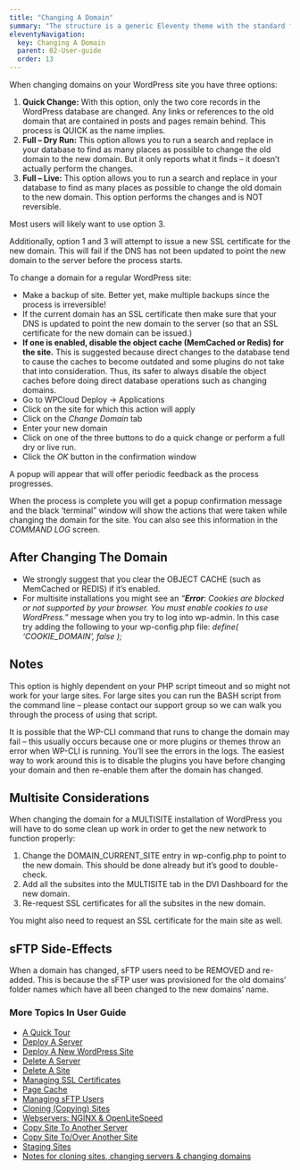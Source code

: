 ```yaml
---
title: "Changing A Domain"
summary: "The structure is a generic Eleventy theme with the standard folder and file names."
eleventyNavigation:
  key: Changing A Domain
  parent: 02-User-guide
  order: 13
---
```

When changing domains on your WordPress site you have three options:

1.  **Quick Change:** With this option, only the two core records in the WordPress database are changed. Any links or references to the old domain that are contained in posts and pages remain behind. This process is QUICK as the name implies.
2.  **Full – Dry Run:** This option allows you to run a search and replace in your database to find as many places as possible to change the old domain to the new domain. But it only reports what it finds – it doesn’t actually perform the changes.
3.  **Full – Live:** This option allows you to run a search and replace in your database to find as many places as possible to change the old domain to the new domain. This option performs the changes and is NOT reversible.

Most users will likely want to use option 3.

Additionally, option 1 and 3 will attempt to issue a new SSL certificate for the new domain. This will fail if the DNS has not been updated to point the new domain to the server before the process starts.

To change a domain for a regular WordPress site:

*  Make a backup of site. Better yet, make multiple backups since the process is irreversible!
*  If the current domain has an SSL certificate then make sure that your DNS is updated to point the new domain to the server (so that an SSL certificate for the new domain can be issued.)
*  **If one is enabled, disable the object cache (MemCached or Redis) for the site.** This is suggested because direct changes to the database tend to cause the caches to become outdated and some plugins do not take that into consideration. Thus, its safer to always disable the object caches before doing direct database operations such as changing domains.
*  Go to WPCloud Deploy → Applications
*  Click on the site for which this action will apply
*  Click on the _Change Domain_ tab
*  Enter your new domain
*  Click on one of the three buttons to do a quick change or perform a full dry or live run.
*  Click the _OK_ button in the confirmation window

A popup will appear that will offer periodic feedback as the process progresses.

When the process is complete you will get a popup confirmation message and the black ‘terminal” window will show the actions that were taken while changing the domain for the site. You can also see this information in the _COMMAND LOG_ screen.

## After Changing The Domain

*  We strongly suggest that you clear the OBJECT CACHE (such as MemCached or REDIS) if it’s enabled.
*  For multisite installations you might see an _“**Error**: Cookies are blocked or not supported by your browser. You must enable cookies to use WordPress.”_ message when you try to log into wp-admin. In this case try adding the following to your wp-config.php file: _define( ‘COOKIE\_DOMAIN’, false );_

## Notes

This option is highly dependent on your PHP script timeout and so might not work for your large sites. For large sites you can run the BASH script from the command line – please contact our support group so we can walk you through the process of using that script.

It is possible that the WP-CLI command that runs to change the domain may fail – this usually occurs because one or more plugins or themes throw an error when WP-CLI is running. You’ll see the errors in the logs. The easiest way to work around this is to disable the plugins you have before changing your domain and then re-enable them after the domain has changed.

## Multisite Considerations

When changing the domain for a MULTISITE installation of WordPress you will have to do some clean up work in order to get the new network to function properly:

1.  Change the DOMAIN\_CURRENT\_SITE entry in wp-config.php to point to the new domain. This should be done already but it’s good to double-check.
2.  Add all the subsites into the MULTISITE tab in the DVI Dashboard for the new domain.
3.  Re-request SSL certificates for all the subsites in the new domain.

You might also need to request an SSL certificate for the main site as well.

## sFTP Side-Effects

When a domain has changed, sFTP users need to be REMOVED and re-added. This is because the sFTP user was provisioned for the old domains’ folder names which have all been changed to the new domains’ name.

### More Topics In User Guide

*  [A Quick Tour](https://web.archive.org/web/20240529155621/https://wpclouddeploy.com/documentation/wpcloud-deploy-user-guide/a-quick-tour/)
*  [Deploy A Server](https://web.archive.org/web/20240529155621/https://wpclouddeploy.com/documentation/wpcloud-deploy-user-guide/deploy-a-server/)
*  [Deploy A New WordPress Site](https://web.archive.org/web/20240529155621/https://wpclouddeploy.com/documentation/wpcloud-deploy-user-guide/add-a-new-wordpress-site/)
*  [Delete A Server](https://web.archive.org/web/20240529155621/https://wpclouddeploy.com/documentation/wpcloud-deploy-user-guide/delete-a-server/)
*  [Delete A Site](https://web.archive.org/web/20240529155621/https://wpclouddeploy.com/documentation/wpcloud-deploy-user-guide/delete-a-site/)
*  [Managing SSL Certificates](https://web.archive.org/web/20240529155621/https://wpclouddeploy.com/documentation/wpcloud-deploy-user-guide/enable-or-disable-ssl/)
*  [Page Cache](https://web.archive.org/web/20240529155621/https://wpclouddeploy.com/documentation/wpcloud-deploy-user-guide/page-cache/)
*  [Managing sFTP Users](https://web.archive.org/web/20240529155621/https://wpclouddeploy.com/documentation/wpcloud-deploy-user-guide/managing-sftp-users/)
*  [Cloning (Copying) Sites](https://web.archive.org/web/20240529155621/https://wpclouddeploy.com/documentation/wpcloud-deploy-user-guide/cloning-sites/)
*  [Webservers: NGINX & OpenLiteSpeed](https://web.archive.org/web/20240529155621/https://wpclouddeploy.com/documentation/wpcloud-deploy-user-guide/webservers-nginx-openlitespeed/)
*  [Copy Site To Another Server](https://web.archive.org/web/20240529155621/https://wpclouddeploy.com/documentation/wpcloud-deploy-user-guide/copy-site-to-another-server/)
*  [Copy Site To/Over Another Site](https://web.archive.org/web/20240529155621/https://wpclouddeploy.com/documentation/wpcloud-deploy-user-guide/copy-site-to-over-another-site/)
*  [Staging Sites](https://web.archive.org/web/20240529155621/https://wpclouddeploy.com/documentation/wpcloud-deploy-user-guide/staging-sites/)
*  [Notes for cloning sites, changing servers & changing domains](https://web.archive.org/web/20240529155621/https://wpclouddeploy.com/documentation/wpcloud-deploy-user-guide/considerations-and-gotchas-when-cloning-sites-changing-servers-and-or-changing-domains/)
